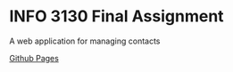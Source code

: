 
# INFO 3130 Final Assignment
A web application for managing contacts  
  
<a href="https://mk519.github.io/INFO3130_Final/" target="_blank">Github Pages</a>

